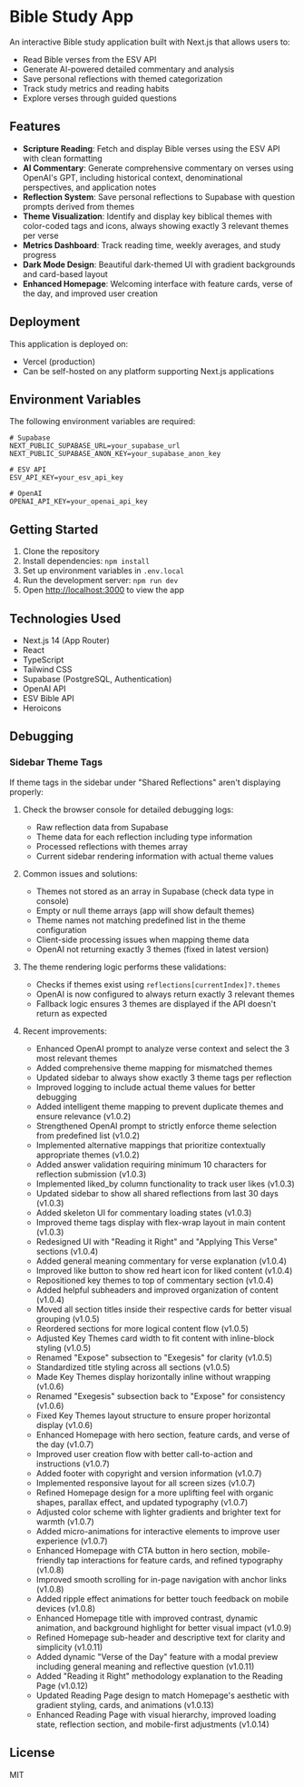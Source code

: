 # Bible Study App

An interactive Bible study application built with Next.js that allows users to:

- Read Bible verses from the ESV API
- Generate AI-powered detailed commentary and analysis
- Save personal reflections with themed categorization
- Track study metrics and reading habits
- Explore verses through guided questions

## Features

- **Scripture Reading**: Fetch and display Bible verses using the ESV API with clean formatting
- **AI Commentary**: Generate comprehensive commentary on verses using OpenAI's GPT, including historical context, denominational perspectives, and application notes
- **Reflection System**: Save personal reflections to Supabase with question prompts derived from themes
- **Theme Visualization**: Identify and display key biblical themes with color-coded tags and icons, always showing exactly 3 relevant themes per verse
- **Metrics Dashboard**: Track reading time, weekly averages, and study progress
- **Dark Mode Design**: Beautiful dark-themed UI with gradient backgrounds and card-based layout
- **Enhanced Homepage**: Welcoming interface with feature cards, verse of the day, and improved user creation

## Deployment

This application is deployed on:

- Vercel (production)
- Can be self-hosted on any platform supporting Next.js applications

## Environment Variables

The following environment variables are required:

```
# Supabase
NEXT_PUBLIC_SUPABASE_URL=your_supabase_url
NEXT_PUBLIC_SUPABASE_ANON_KEY=your_supabase_anon_key

# ESV API
ESV_API_KEY=your_esv_api_key

# OpenAI
OPENAI_API_KEY=your_openai_api_key
```

## Getting Started

1. Clone the repository
2. Install dependencies: `npm install`
3. Set up environment variables in `.env.local`
4. Run the development server: `npm run dev`
5. Open [http://localhost:3000](http://localhost:3000) to view the app

## Technologies Used

- Next.js 14 (App Router)
- React
- TypeScript
- Tailwind CSS
- Supabase (PostgreSQL, Authentication)
- OpenAI API
- ESV Bible API
- Heroicons

## Debugging

### Sidebar Theme Tags

If theme tags in the sidebar under "Shared Reflections" aren't displaying properly:

1. Check the browser console for detailed debugging logs:

   - Raw reflection data from Supabase
   - Theme data for each reflection including type information
   - Processed reflections with themes array
   - Current sidebar rendering information with actual theme values

2. Common issues and solutions:

   - Themes not stored as an array in Supabase (check data type in console)
   - Empty or null theme arrays (app will show default themes)
   - Theme names not matching predefined list in the theme configuration
   - Client-side processing issues when mapping theme data
   - OpenAI not returning exactly 3 themes (fixed in latest version)

3. The theme rendering logic performs these validations:

   - Checks if themes exist using `reflections[currentIndex]?.themes`
   - OpenAI is now configured to always return exactly 3 relevant themes
   - Fallback logic ensures 3 themes are displayed if the API doesn't return as expected

4. Recent improvements:
   - Enhanced OpenAI prompt to analyze verse context and select the 3 most relevant themes
   - Added comprehensive theme mapping for mismatched themes
   - Updated sidebar to always show exactly 3 theme tags per reflection
   - Improved logging to include actual theme values for better debugging
   - Added intelligent theme mapping to prevent duplicate themes and ensure relevance (v1.0.2)
   - Strengthened OpenAI prompt to strictly enforce theme selection from predefined list (v1.0.2)
   - Implemented alternative mappings that prioritize contextually appropriate themes (v1.0.2)
   - Added answer validation requiring minimum 10 characters for reflection submission (v1.0.3)
   - Implemented liked_by column functionality to track user likes (v1.0.3)
   - Updated sidebar to show all shared reflections from last 30 days (v1.0.3)
   - Added skeleton UI for commentary loading states (v1.0.3)
   - Improved theme tags display with flex-wrap layout in main content (v1.0.3)
   - Redesigned UI with "Reading it Right" and "Applying This Verse" sections (v1.0.4)
   - Added general meaning commentary for verse explanation (v1.0.4)
   - Improved like button to show red heart icon for liked content (v1.0.4)
   - Repositioned key themes to top of commentary section (v1.0.4)
   - Added helpful subheaders and improved organization of content (v1.0.4)
   - Moved all section titles inside their respective cards for better visual grouping (v1.0.5)
   - Reordered sections for more logical content flow (v1.0.5)
   - Adjusted Key Themes card width to fit content with inline-block styling (v1.0.5)
   - Renamed "Expose" subsection to "Exegesis" for clarity (v1.0.5)
   - Standardized title styling across all sections (v1.0.5)
   - Made Key Themes display horizontally inline without wrapping (v1.0.6)
   - Renamed "Exegesis" subsection back to "Expose" for consistency (v1.0.6)
   - Fixed Key Themes layout structure to ensure proper horizontal display (v1.0.6)
   - Enhanced Homepage with hero section, feature cards, and verse of the day (v1.0.7)
   - Improved user creation flow with better call-to-action and instructions (v1.0.7)
   - Added footer with copyright and version information (v1.0.7)
   - Implemented responsive layout for all screen sizes (v1.0.7)
   - Refined Homepage design for a more uplifting feel with organic shapes, parallax effect, and updated typography (v1.0.7)
   - Adjusted color scheme with lighter gradients and brighter text for warmth (v1.0.7)
   - Added micro-animations for interactive elements to improve user experience (v1.0.7)
   - Enhanced Homepage with CTA button in hero section, mobile-friendly tap interactions for feature cards, and refined typography (v1.0.8)
   - Improved smooth scrolling for in-page navigation with anchor links (v1.0.8)
   - Added ripple effect animations for better touch feedback on mobile devices (v1.0.8)
   - Enhanced Homepage title with improved contrast, dynamic animation, and background highlight for better visual impact (v1.0.9)
   - Refined Homepage sub-header and descriptive text for clarity and simplicity (v1.0.11)
   - Added dynamic "Verse of the Day" feature with a modal preview including general meaning and reflective question (v1.0.11)
   - Added "Reading it Right" methodology explanation to the Reading Page (v1.0.12)
   - Updated Reading Page design to match Homepage's aesthetic with gradient styling, cards, and animations (v1.0.13)
   - Enhanced Reading Page with visual hierarchy, improved loading state, reflection section, and mobile-first adjustments (v1.0.14)

## License

MIT
